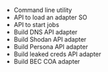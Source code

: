 - Command line utility
- API to load an adapter SO
- API to start jobs
- Build DNS API adapter
- Build Shodan API adapter
- Build Persona API adapter
- Build leaked creds API adapter
- Build BEC COA adapter